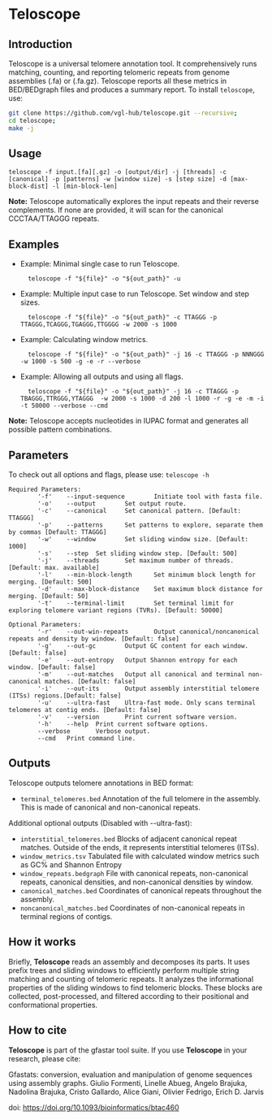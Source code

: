 Teloscope
============

Introduction
------------
Teloscope is a universal telomere annotation tool. It comprehensively runs matching, counting, and reporting telomeric repeats from genome assemblies (.fa) or (.fa.gz). Teloscope reports all these metrics in BED/BEDgraph files and produces a summary report. To install `teloscope`, use: 
```sh
git clone https://github.com/vgl-hub/teloscope.git --recursive;
cd teloscope; 
make -j
```

Usage
------------
    teloscope -f input.[fa][.gz] -o [output/dir] -j [threads] -c [canonical] -p [patterns] -w [window size] -s [step size] -d [max-block-dist] -l [min-block-len]

**Note:** Teloscope automatically explores the input repeats and their reverse complements. If none are provided, it will scan for the canonical CCCTAA/TTAGGG repeats. 

Examples
------------
* Example: Minimal single case to run Teloscope.

        teloscope -f "${file}" -o "${out_path}" -u

* Example: Multiple input case to run Teloscope. Set window and step sizes.

        teloscope -f "${file}" -o "${out_path}" -c TTAGGG -p TTAGGG,TCAGGG,TGAGGG,TTGGGG -w 2000 -s 1000

* Example: Calculating window metrics.

        teloscope -f "${file}" -o "${out_path}" -j 16 -c TTAGGG -p NNNGGG -w 1000 -s 500 -g -e -r --verbose

* Example: Allowing all outputs and using all flags.

        teloscope -f "${file}" -o "${out_path}" -j 16 -c TTAGGG -p TBAGGG,TTRGGG,YTAGGG  -w 2000 -s 1000 -d 200 -l 1000 -r -g -e -m -i -t 50000 --verbose --cmd
  
**Note:** Teloscope accepts nucleotides in IUPAC format and generates all possible pattern combinations. 

Parameters 
------------

To check out all options and flags, please use:
`teloscope -h` 

```
Required Parameters:
        '-f'    --input-sequence        Initiate tool with fasta file.
        '-o'    --output        Set output route.
        '-c'    --canonical     Set canonical pattern. [Default: TTAGGG]
        '-p'    --patterns      Set patterns to explore, separate them by commas [Default: TTAGGG]
        '-w'    --window        Set sliding window size. [Default: 1000]
        '-s'    --step  Set sliding window step. [Default: 500]
        '-j'    --threads       Set maximum number of threads. [Default: max. available]
        '-l'    --min-block-length      Set minimum block length for merging. [Default: 500]
        '-d'    --max-block-distance    Set maximum block distance for merging. [Default: 50]
        '-t'    --terminal-limit        Set terminal limit for exploring telomere variant regions (TVRs). [Default: 50000]

Optional Parameters:
        '-r'    --out-win-repeats       Output canonical/noncanonical repeats and density by window. [Default: false]
        '-g'    --out-gc        Output GC content for each window. [Default: false]
        '-e'    --out-entropy   Output Shannon entropy for each window. [Default: false]
        '-m'    --out-matches   Output all canonical and terminal non-canonical matches. [Default: false]
        '-i'    --out-its       Output assembly interstitial telomere (ITSs) regions.[Default: false]
        '-u'    --ultra-fast    Ultra-fast mode. Only scans terminal telomeres at contig ends. [Default: false]
        '-v'    --version       Print current software version.
        '-h'    --help  Print current software options.
        --verbose       Verbose output.
        --cmd   Print command line.
```

Outputs
------------
Teloscope outputs telomere annotations in BED format:

* `terminal_telomeres.bed` Annotation of the full telomere in the assembly. This is made of canonical and non-canonical repeats. 

Additional optional outputs (Disabled with --ultra-fast):

* `interstitial_telomeres.bed` Blocks of adjacent canonical repeat matches. Outside of the ends, it represents interstitial telomeres (ITSs).
* `window_metrics.tsv` Tabulated file with calculated window metrics such as GC% and Shannon Entropy
* `window_repeats.bedgraph` File with canonical repeats, non-canonical repeats, canonical densities, and non-canonical densities by window. 
* `canonical_matches.bed` Coordinates of canonical repeats throughout the assembly. 
* `noncanonical_matches.bed` Coordinates of non-canonical repeats in terminal regions of contigs. 

How it works
------------
Briefly, **Teloscope** reads an assembly and decomposes its parts. It uses prefix trees and sliding windows to efficiently perform multiple string matching and counting of telomeric repeats. It analyzes the informational properties of the sliding windows to find telomeric blocks. These blocks are collected, post-processed, and filtered according to their positional and conformational properties. 

How to cite
------------

**Teloscope** is part of the gfastar tool suite. If you use **Teloscope** in your research, please cite:

Gfastats: conversion, evaluation and manipulation of genome sequences using assembly graphs.
Giulio Formenti, Linelle Abueg, Angelo Brajuka, Nadolina Brajuka, Cristo Gallardo, Alice Giani, Olivier Fedrigo, Erich D. Jarvis

doi: https://doi.org/10.1093/bioinformatics/btac460
